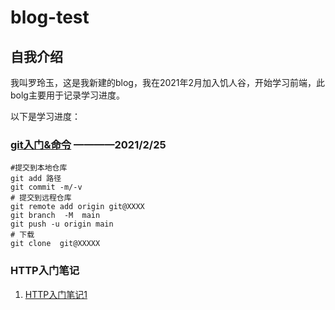 # blog-test
## 自我介绍
我叫罗玲玉，这是我新建的blog，我在2021年2月加入饥人谷，开始学习前端，此bolg主要用于记录学习进度。

以下是学习进度：
### [git入门&命令]()  ————2021/2/25
```
#提交到本地仓库
git add 路径 
git commit -m/-v
# 提交到远程仓库
git remote add origin git@XXXX
git branch  -M  main
git push -u origin main 
# 下载
git clone  git@XXXXX

```

### HTTP入门笔记
1. [HTTP入门笔记1](HTTP入门笔记1.md)
